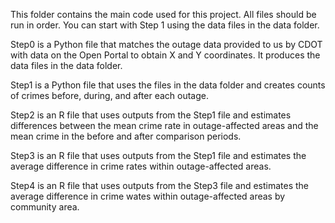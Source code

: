 This folder contains the main code used for this project.  All files should be run in order.  You can start with Step 1 using the data files in the data folder.

Step0 is a Python file that matches the outage data provided to us by CDOT with data on the Open Portal to obtain X and Y coordinates.  It produces the data files in the data folder.

Step1 is a Python file that uses the files in the data folder and creates counts of crimes before, during, and after each outage.

Step2 is an R file that uses outputs from the Step1 file and estimates differences between the mean crime rate in outage-affected areas and the mean crime in the before and after comparison periods.

Step3 is an R file that uses outputs from the Step1 file and estimates the average difference in crime rates within outage-affected areas.

Step4 is an R file that uses outputs from the Step3 file and estimates the average difference in crime wates within outage-affected areas by community area.